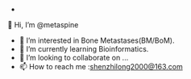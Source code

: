 -
 👋 Hi, I’m @metaspine
- 👀 I’m interested in Bone Metastases(BM/BoM).
- 🌱 I’m currently learning Bioinformatics.
- 💞️ I’m looking to collaborate on ...
- 📫 How to reach me :shenzhilong2000@163.com

<!---
metaspine/metaspine is a ✨ special ✨ repository because its `README.md` (this file) appears on your GitHub profile.
You can click the Preview link to take a look at your changes.
--->
